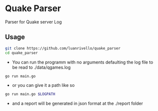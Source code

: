 # Quake Parser
 Parser for Quake server Log

## Usage
```bash
git clone https://github.com/luanrivello/quake_parser
cd quake_parser
```
- You can run the programm with no arguments defaulting the log file to be read to ./data/qgames.log
```bash
go run main.go
```
- or you can give it a path like so
```bash
go run main.go $LOGPATH
```
- and a report will be generated in json format at the ./report folder